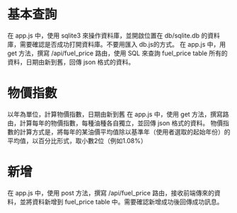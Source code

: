 # 基本查詢
在 app.js 中，使用 sqlite3 來操作資料庫，並開啟位置在 db/sqlite.db 的資料庫，需要確認是否成功打開資料庫。不要用匯入 db.js的方式。
在 app.js 中，用 get 方法，撰寫 /api/fuel_price 路由，使用 SQL 來查詢 fuel_price table 所有的資料，日期由新到舊，回傳 json 格式的資料。

# 物價指數
以年為單位，計算物價指數，日期由新到舊
在 app.js 中，使用 get 方法，撰寫路由，計算每年的物價指數，每種油種各自獨立，並回傳 json 格式的資料。
物價指數的計算方式是，將每年的某油價平均值除以基準年（使用者選取的起始年份）的平均值，以百分比形式，取小數2位（例如1.08%）


# 新增
在 app.js 中，使用 post 方法，撰寫 /api/fuel_price 路由，接收前端傳來的資料，並將資料新增到 fuel_price table 中。需要確認新增成功後回傳成功訊息。

